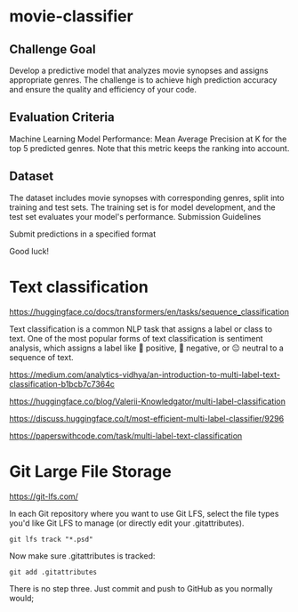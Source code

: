 # movie-classifier

## Challenge Goal

Develop a predictive model that analyzes movie synopses and assigns appropriate genres. The challenge is to achieve high prediction accuracy and ensure the quality and efficiency of your code.

## Evaluation Criteria

Machine Learning Model Performance: Mean Average Precision at K for the top 5 predicted genres. Note that this metric keeps the ranking into account.

## Dataset

The dataset includes movie synopses with corresponding genres, split into training and test sets. The training set is for model development, and the test set evaluates your model's performance.
Submission Guidelines

Submit predictions in a specified format

Good luck!

# Text classification

https://huggingface.co/docs/transformers/en/tasks/sequence_classification

Text classification is a common NLP task that assigns a label or class to text. One of the most popular forms of text classification is sentiment analysis, which assigns a label like 🙂 positive, 🙁 negative, or 😐 neutral to a sequence of text.

https://medium.com/analytics-vidhya/an-introduction-to-multi-label-text-classification-b1bcb7c7364c

https://huggingface.co/blog/Valerii-Knowledgator/multi-label-classification

https://discuss.huggingface.co/t/most-efficient-multi-label-classifier/9296

https://paperswithcode.com/task/multi-label-text-classification

# Git Large File Storage

https://git-lfs.com/

In each Git repository where you want to use Git LFS, select the file types you'd like Git LFS to manage (or directly edit your .gitattributes).

```
git lfs track "*.psd"
```

Now make sure .gitattributes is tracked:

```
git add .gitattributes
```

There is no step three. Just commit and push to GitHub as you normally would;

